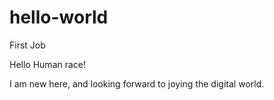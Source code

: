 # hello-world
First Job

Hello Human race!

I am new here, and looking forward to joying the digital world.
